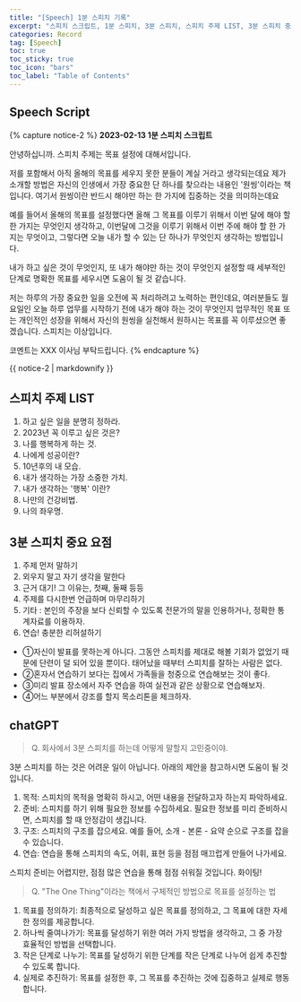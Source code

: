```yaml
---
title: "[Speech] 1분 스피치 기록"
excerpt: "스피치 스크립트, 1분 스피치, 3분 스피치, 스피치 주제 LIST, 3분 스피치 중요 요점, chatGPT에게 질문해봤다."
categories: Record
tag: [Speech]
toc: true
toc_sticky: true
toc_icon: "bars"
toc_label: "Table of Contents"
---
```


## Speech Script
{% capture notice-2 %}
**2023-02-13 1분 스피치 스크립트**

안녕하십니까.
스피치 주제는 목표 설정에 대해서입니다.

저를 포함해서 아직 올해의 목표를 세우지 못한 분들이 계실 거라고 생각되는데요
제가 소개할 방법은 자신의 인생에서 가장 중요한 단 하나를 찾으라는 내용인 '원씽'이라는 책입니다.
여기서 원씽이란 반드시 해야만 하는 한 가지에 집중하는 것을 의미하는데요

예를 들어서 올해의 목표를 설정했다면
올해 그 목표를 이루기 위해서 이번 달에 해야 할 한 가지는 무엇인지 생각하고,
이번달에 그것을 이루기 위해서 이번 주에 해야 할 한 가지는 무엇이고,
그렇다면 오늘 내가 할 수 있는 단 하나가 무엇인지 생각하는 방법입니다.

내가 하고 싶은 것이 무엇인지, 또 내가 해야만 하는 것이 무엇인지 설정할 때 
세부적인 단계로 명확한 목표를 세우시면 도움이 될 것 같습니다.

저는 하루의 가장 중요한 일을 오전에 꼭 처리하려고 노력하는 편인데요,
여러분들도 월요일인 오늘 하루 업무를 시작하기 전에 내가 해야 하는 것이 무엇인지
업무적인 목표 또는 개인적인 성장을 위해서 자신의 원씽을 실천해서 원하시는 목표를 꼭 이루셨으면 좋겠습니다.
스피치는 이상입니다.

코멘트는 XXX 이사님 부탁드립니다.
{% endcapture %}

<div class="notice">{{ notice-2 | markdownify }}</div>

## 스피치 주제 LIST
1. 하고 싶은 일을 분명히 정하라.
2. 2023년 꼭 이루고 싶은 것은?
3. 나를 행복하게 하는 것.
4. 나에게 성공이란?
5. 10년후의 내 모습.
6. 내가 생각하는 가장 소중한 가치.
7. 내가 생각하는 '행복' 이란?
8. 나만의 건강비법.
9. 나의 좌우명.


## 3분 스피치 중요 요점
1. 주제 먼저 말하기
2. 외우지 말고 자기 생각을 말한다
3. 근거 대기! 그 이유는, 첫째, 둘째 등등
4. 주제를 다시한번 언급하며 마무리하기
5. 기타 : 본인의 주장을 보다 신뢰할 수 있도록 전문가의 말을 인용하거나, 정확한 통계자료를 이용하자.
6. 연습! 충분한 리허설하기
- ①자신이 발표를 못하는게 아니다. 그동안 스피치를 제대로 해볼 기회가 없었기 때문에 단련이 덜 되어 있을 뿐이다. 태어났을 때부터 스피치를 잘하는 사람은 없다.
- ②혼자서 연습하기 보다는 집에서 가족들을 청중으로 연습해보는 것이 좋다.
- ③미리 발표 장소에서 자주 연습을 하여 실전과 같은 상황으로 연습해보자.
- ④어느 부분에서 강조를 할지 목소리톤을 체크하자.


## chatGPT
> Q. 회사에서 3분 스피치를 하는데 어떻게 말할지 고민중이야.

3분 스피치를 하는 것은 어려운 일이 아닙니다. 아래의 제안을 참고하시면 도움이 될 것입니다.  
1. 목적: 스피치의 목적을 명확히 하시고, 어떤 내용을 전달하고자 하는지 파악하세요.
2. 준비: 스피치를 하기 위해 필요한 정보를 수집하세요. 필요한 정보를 미리 준비하시면, 스피치를 할 때 안정감이 생깁니다.
3. 구조: 스피치의 구조를 잡으세요. 예를 들어, 소개 - 본론 - 요약 순으로 구조를 잡을 수 있습니다.
4. 연습: 연습을 통해 스피치의 속도, 어휘, 표현 등을 점점 매끄럽게 만들어 나가세요.

스피치 준비는 어렵지만, 점점 많은 연습을 통해 점점 쉬워질 것입니다. 화이팅!

> Q. "The One Thing"이라는 책에서 구체적인 방법으로 목표를 설정하는 법

1. 목표를 정의하기: 최종적으로 달성하고 싶은 목표를 정의하고, 그 목표에 대한 자세한 정의를 제공합니다.
2. 하나씩 줄여나가기: 목표를 달성하기 위한 여러 가지 방법을 생각하고, 그 중 가장 효율적인 방법을 선택합니다.
3. 작은 단계로 나누기: 목표를 달성하기 위한 단계를 작은 단계로 나누어 쉽게 추진할 수 있도록 합니다.
4. 실제로 추진하기: 목표를 설정한 후, 그 목표를 추진하는 것에 집중하고 실제로 행동합니다.